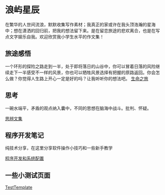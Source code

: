 # 浪屿星辰

在繁华的人世间流浪，默默收集写作素材；我真正的家或许在我头顶浩瀚的星海中；想在潇洒的回归前，把我的想法留下来。是在留恋旅途的悲欢离合，也是在写点文字娱乐自我。欢迎欣赏我小学生水平的作文集！


## 旅途感悟

一个环形的探险之路走到一半，处于即将落日的山谷中，你可以冒着日落的风险继续走下一半感受不一样的风景，你也可以牺牲风景选择有把握的原路返回。你会怎么做？你觉得人生路上开心一定是好的吗？让我听听你的想法吧。
[生命之旅](Feelings.md)



## 思考

一碗水端平，矛盾的观点纳入囊中，不同的思想在脑海中战斗。批判、怀疑。

[思辨文集](Thinking.md)


## 程序开发笔记

纯技术分享，在这里分享软件操作小技巧和一些新手教学

[程序开发和系统配置](Coding.md)

## 一些小测试页面
[TestTemplate](test/README.md)

<!--
## 杂物栏

一些未完成的文字随便记录与此，之后再收集分类。

[好听的音乐](music.md)



### 羡慕

我身上有太多令人羡慕的东西，但我自己却不知道。

### 最好的藏身方法，是藏在镜子后面

世界的观察者喜欢隐藏自己——因为他们不想因为自己的存在而扰乱了观察的结果。他们是很好的提问者


### Github 页面的一些guideline


### Functions to be put to the notes

Open this template to know more
[Other functions](template.md)
-->
